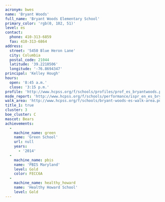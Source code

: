 ```yaml
---
acronym: bwes
name: 'Bryant Woods'
full_name: 'Bryant Woods Elementary School'
primary_color: 'rgb(0, 102, 51)'
level: es
contact:
  phone: 410-313-6859
  fax: 410-313-6864
address:
  street: '5450 Blue Heron Lane'
  city: Columbia
  postal_code: 21044
  latitude: '39.2210506'
  longitude: '-76.8694347'
principal: 'Kelley Hough'
hours:
  open: '8:45 a.m.'
  close: '3:15 p.m.'
profile: 'http://www.hcpss.org/f/schools/profiles/prof_es_bryantwoods.pdf'
msde_report: 'http://www.hcpss.org/f/schools/performance/ispr_en_es_bryantwoods.pdf'
walk_area: 'http://www.hcpss.org/f/schools/bryant-woods-es-walk-area.pdf'
title_1: true
cluster: 3
boe_cluster: C
mascot: Bears
achievements:
  -
    machine_name: green
    name: 'Green School'
    url: null
    years:
      - '2014'
  -
    machine_name: pbis
    name: 'PBIS Maryland'
    level: Gold
    color: FECC6A
  -
    machine_name: healthy_howard
    name: 'Healthy Howard School'
    level: Gold
---
```

